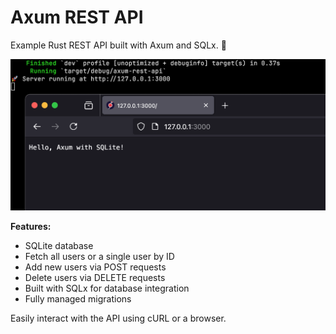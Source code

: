 # Axum REST API

Example Rust REST API built with Axum and SQLx. 🤝

![Axum REST API](preview.png)

**Features:**

- SQLite database
- Fetch all users or a single user by ID
- Add new users via POST requests
- Delete users via DELETE requests
- Built with SQLx for database integration
- Fully managed migrations

Easily interact with the API using cURL or a browser.

